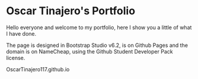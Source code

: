# Oscar Tinajero's Portfolio


Hello everyone and welcome to my portfolio, here I show you a little of what I have done. 

The page is designed in Bootstrap Studio v6.2, is on Github Pages and the domain is on NameCheap, using the Github Student Developer Pack license.


OscarTinajero117.github.io
